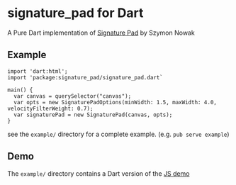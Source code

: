 # signature_pad for Dart

A Pure Dart implementation of [Signature Pad][signature-pad] by Szymon Nowak

## Example

```
import 'dart:html';
import 'package:signature_pad/signature_pad.dart`

main() {
  var canvas = querySelector("canvas");
  var opts = new SignaturePadOptions(minWidth: 1.5, maxWidth: 4.0, velocityFilterWeight: 0.7);
  var signaturePad = new SignaturePad(canvas, opts);
}
```

see the `example/` directory for a complete example. (e.g. `pub serve example`)

## Demo

The `example/` directory contains a Dart version of the [JS demo][demo]

[signature-pad]: https://github.com/szimek/signature_pad
[demo]: http://szimek.github.io/signature_pad/
